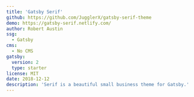 ```yaml
---
title: 'Gatsby Serif'
github: https://github.com/JugglerX/gatsby-serif-theme
demo: https://gatsby-serif.netlify.com/
author: Robert Austin
ssg:
  - Gatsby
cms:
  - No CMS
gatsby:
  version: 2
  type: starter
license: MIT
date: 2018-12-12
description: 'Serif is a beautiful small business theme for Gatsby.'
---
```

